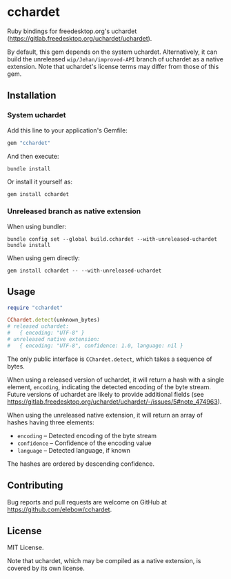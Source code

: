 # cchardet

Ruby bindings for freedesktop.org's uchardet (<https://gitlab.freedesktop.org/uchardet/uchardet>).

By default, this gem depends on the system uchardet. Alternatively, it can build
the unreleased `wip/Jehan/improved-API` branch of uchardet as a native extension.
Note that uchardet's license terms may differ from those of this gem.

## Installation

### System uchardet

Add this line to your application's Gemfile:

```ruby
gem "cchardet"
```

And then execute:

```
bundle install
```

Or install it yourself as:

```
gem install cchardet
```

### Unreleased branch as native extension

When using bundler:

```
bundle config set --global build.cchardet --with-unreleased-uchardet
bundle install
```

When using gem directly:

```
gem install cchardet -- --with-unreleased-uchardet
```

## Usage

```ruby
require "cchardet"

CChardet.detect(unknown_bytes)
# released uchardet:
#   { encoding: "UTF-8" }
# unreleased native extension:
#   { encoding: "UTF-8", confidence: 1.0, language: nil }
```

The only public interface is `CChardet.detect`, which takes a sequence of bytes.

When using a released version of uchardet, it will return a hash with a single
element, `encoding`, indicating the detected encoding of the byte stream. Future
versions of uchardet are likely to provide additional fields (see <https://gitlab.freedesktop.org/uchardet/uchardet/-/issues/5#note_474963>).

When using the unreleased native extension, it will return an array of hashes
having three elements:

- `encoding` – Detected encoding of the byte stream
- `confidence` – Confidence of the encoding value
- `language` – Detected language, if known

The hashes are ordered by descending confidence.

## Contributing

Bug reports and pull requests are welcome on GitHub at <https://github.com/elebow/cchardet>.

## License

MIT License.

Note that uchardet, which may be compiled as a native extension, is covered by its
own license.

